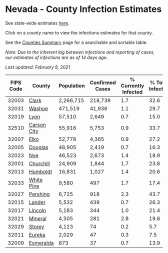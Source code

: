 # Nevada - County Infection Estimates

See state-wide estimates [here](/infections/us-nv).

Click on a county name to view the infections estimates for that county.

See the [Counties Summary](/infections/summary-counties) page for a searchable and sortable table.

*Note: Due to the inherent lag between infections and reporting of cases, our estimates of infections are as of 14 days ago.*

*Last updated: February 8, 2021*

|   FIPS Code |                     County |   Population |   Confirmed Cases |   % Currently Infected |   % Total Infected |
|-------------|----------------------------|--------------|-------------------|------------------------|--------------------|
|       32003 |             [Clark](clark) |    2,266,715 |           218,739 |                    1.7 |               32.6 |
|       32031 |           [Washoe](washoe) |      471,519 |            41,936 |                    1.1 |               29.7 |
|       32019 |               [Lyon](lyon) |       57,510 |             2,649 |                    0.7 |               15.0 |
|       32510 | [Carson City](carson-city) |       55,916 |             5,753 |                    0.9 |               33.7 |
|       32007 |               [Elko](elko) |       52,778 |             4,365 |                    0.9 |               27.2 |
|       32005 |         [Douglas](douglas) |       48,905 |             2,419 |                    0.7 |               16.3 |
|       32023 |                 [Nye](nye) |       46,523 |             2,673 |                    1.4 |               18.9 |
|       32001 |     [Churchill](churchill) |       24,909 |             1,844 |                    1.7 |               23.8 |
|       32013 |       [Humboldt](humboldt) |       16,831 |             1,027 |                    1.4 |               20.6 |
|       32033 |   [White Pine](white-pine) |        9,580 |               497 |                    1.7 |               17.4 |
|       32027 |       [Pershing](pershing) |        6,725 |               918 |                    2.3 |               43.7 |
|       32015 |           [Lander](lander) |        5,532 |               439 |                    0.7 |               26.3 |
|       32017 |         [Lincoln](lincoln) |        5,183 |               344 |                    1.0 |               21.4 |
|       32021 |         [Mineral](mineral) |        4,505 |               281 |                    2.8 |               19.8 |
|       32029 |           [Storey](storey) |        4,123 |                74 |                    0.2 |                5.7 |
|       32011 |           [Eureka](eureka) |        2,029 |                47 |                    0.3 |                7.5 |
|       32009 |     [Esmeralda](esmeralda) |          873 |                37 |                    0.7 |               13.9 |
